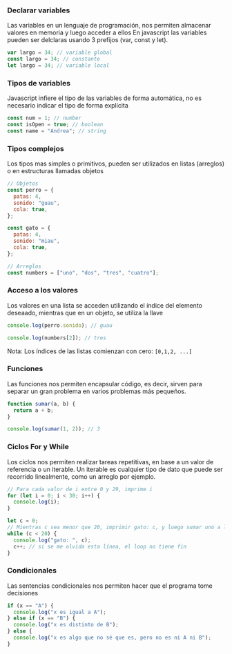### Declarar variables

Las variables en un lenguaje de programación, nos permiten almacenar valores en memoria y luego acceder a ellos
En javascript las variables pueden ser delclaras usando 3 prefijos (var, const y let).

```js
var largo = 34; // variable global
const largo = 34; // constante
let largo = 34; // variable local
```

### Tipos de variables

Javascript infiere el tipo de las variables de forma automática, no es necesario indicar el tipo de forma explícita

```js
const num = 1; // number
const isOpen = true; // boolean
const name = "Andrea"; // string
```

### Tipos complejos

Los tipos mas simples o primitivos, pueden ser utilizados en listas (arreglos) o en estructuras llamadas objetos

```js
// Objetos
const perro = {
  patas: 4,
  sonido: "guau",
  cola: true,
};

const gato = {
  patas: 4,
  sonido: "miau",
  cola: true,
};

// Arreglos
const numbers = ["uno", "dos", "tres", "cuatro"];
```

### Acceso a los valores

Los valores en una lista se acceden utilizando el índice del elemento deseaado, mientras que en un objeto, se utiliza la llave

```js
console.log(perro.sonido); // guau

console.log(numbers[2]); // tres
```

Nota: Los índices de las listas comienzan con cero: `[0,1,2, ...]`

### Funciones

Las funciones nos permiten encapsular código, es decir, sirven para separar un gran problema en varios problemas más pequeños.

```js
function sumar(a, b) {
  return a + b;
}

console.log(sumar(1, 2)); // 3
```

### Ciclos For y While

Los ciclos nos permiten realizar tareas repetitivas, en base a un valor de referencia o un iterable. Un iterable es cualquier tipo de dato que puede ser recorrido linealmente, como un arreglo por ejemplo.

```js
// Para cada valor de i entre 0 y 29, imprime i
for (let i = 0; i < 30; i++) {
  console.log(i);
}

let c = 0;
// Mientras c sea menor que 20, imprimir gato: c, y luego sumar uno a la c
while (c < 20) {
  console.log("gato: ", c);
  c++; // si se me olvida esta línea, el loop no tiene fin
}
```

### Condicionales

Las sentencias condicionales nos permiten hacer que el programa tome decisiones

```js
if (x == "A") {
  console.log("x es igual a A");
} else if (x == "B") {
  console.log("x es distinto de B");
} else {
  console.log("x es algo que no sé que es, pero no es ni A ni B");
}
```

